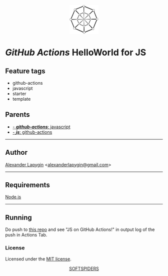 <div align="center">
    <a href="https://github.com/softspiders/softspiders">
      <img src="./images/sslogo-from-github-20.png"/>
    </a>
</div>

# *GitHub Actions* HelloWorld for JS

## Feature tags

- github-actions
- javascript
- starter
- template

## Parents

- [- ***github-actions***: javascript](https://github.com/softspiders/javascript)
- [- ***js***: github-actions](https://github.com/softspiders/github-actions)

---

## Author

[Alexander Lapygin](https://github.com/AlexanderLapygin) <<alexanderlapygin@gmail.com>>

---

## Requirements

[Node.js](https://nodejs.org/en/download/package-manager/)

---

## Running

Do push to [this repo](https://github.com/softspiders/github-action)  and see "JS on GitHub Actions!" in output log of the push in Actions Tab.

### License

Licensed under the [MIT license](./LICENSE).

<div align="center">
    <a href="https://github.com/softspiders/softspiders">SOFTSPIDERS</a>
</div>
